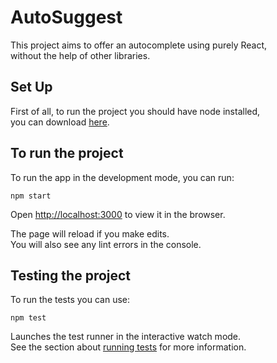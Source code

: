 # AutoSuggest

This project aims to offer an autocomplete using purely React, \
without the help of other libraries.

## Set Up

First of all, to run the project you should have node installed, \
you can download [here](https://nodejs.org/en/download/).


## To run the project

To run the app in the development mode, you can run:
```
npm start
```

Open [http://localhost:3000](http://localhost:3000) to view it in the browser.

The page will reload if you make edits.\
You will also see any lint errors in the console.

## Testing the project

To run the tests you can use:
```
npm test
```

Launches the test runner in the interactive watch mode.\
See the section about [running tests](https://facebook.github.io/create-react-app/docs/running-tests) for more information.